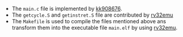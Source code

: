 - The `main.c` file is implemented by [kk908676](https://hackmd.io/@c3WNnG7RRK2J17ifSiezZA/H1jhh2t6n).
- The `getcycle.S` and `getinstret.S` file are contributed by [rv32emu](https://github.com/sysprog21/rv32emu/tree/master/tests/perfcounter)
- The `Makefile` is used to compile the files mentioned above ans transform them into the executable file `main.elf` by using [rv32emu](https://github.com/sysprog21/rv32emu).
